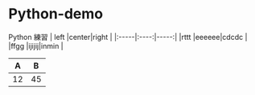 # Python-demo
Python 練習
| left |center|right |
|:-----|:----:|-----:|
|rttt  |eeeeee|cdcdc |
|ffgg  |ijijij|inmin |

A |B 
--|--
12|45
